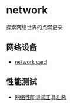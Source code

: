 # network
探索网络世界的点滴记录

## 网络设备
- [network card](./devices/network-card.md)

## 性能测试
- [网络性能测试工具汇总](./test/tools.md)